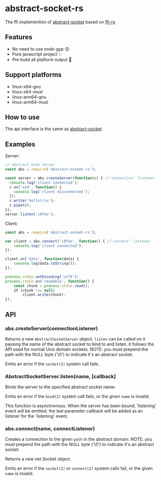 # abstract-socket-rs

The ffi implemention of [abstract-socket](https://github.com/saghul/node-abstractsocket) based on [ffi-rs](https://github.com/zhangyuang/node-ffi-rs)


## Features

- No need to use node-gyp 😊
- Pure javascript project ✨
- Pre build all platform output 🤯

## Support platforms

- linux-x64-gnu
- linux-x64-musl
- linux-arm64-gnu
- linux-arm64-musl


## How to use

The api interface is the same as [abstract-socket](https://github.com/saghul/node-abstractsocket).

## Examples

Server:

```js
// abstract echo server
const abs = require('abstract-socket-rs');

const server = abs.createServer(function(c) { //'connection' listener
  console.log('client connected');
  c.on('end', function() {
    console.log('client disconnected');
  });
  c.write('hello\r\n');
  c.pipe(c);
});
server.listen('\0foo');

```

Client:

```js
const abs = require('abstract-socket-rs');

var client = abs.connect('\0foo', function() { //'connect' listener
    console.log('client connected');
});

client.on('data', function(data) {
    console.log(data.toString());
});

process.stdin.setEncoding('utf8');
process.stdin.on('readable', function() {
    const chunk = process.stdin.read();
    if (chunk !== null)
        client.write(chunk);
});

```


## API

### abs.createServer(connectionListener)

Returns a new `AbstractSocketServer` object. `listen` can be called on
it passing the name of the abstract socket to bind to and listen, it follows
the API used for normal Unix domain sockets. NOTE: you must prepend the path with
the NULL byte ('\0') to indicate it's an abstract socket.

Emits an error if the `socket(2)` system call fails.

### AbstractSocketServer.listen(name, [callback]

Binds the server to the specified abstract socket name.

Emits an error if the `bind(2)` system call fails, or the given `name`
is invalid.

This function is asynchronous. When the server has been bound, 'listening' event
will be emitted. the last parameter callback will be added as an listener for the
'listening' event.

### abs.connect(name, connectListener)

Creates a connection to the given `path` in the abstract domain. NOTE: you must
prepend the path with the NULL byte ('\0') to indicate it's an abstract
socket.

Returns a new net.Socket object.

Emits an error if the `socket(2)` or `connect(2)` system calls fail,
or the given `name` is invalid.
